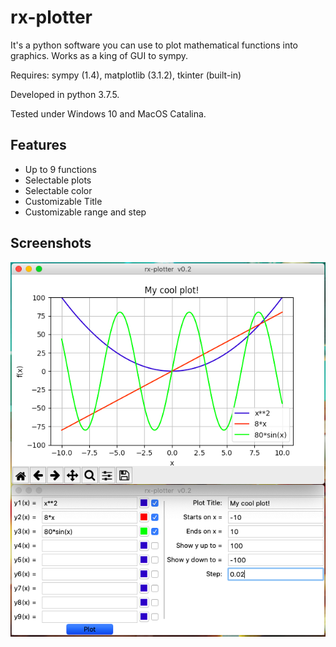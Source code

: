 # rx-plotter

It's a python software you can use to plot mathematical functions into graphics. Works as a king of GUI to sympy.

Requires: sympy (1.4), matplotlib (3.1.2), tkinter (built-in)

Developed in python 3.7.5.

Tested under Windows 10 and MacOS Catalina.

## Features
- Up to 9 functions
- Selectable plots 
- Selectable color
- Customizable Title
- Customizable range and step

## Screenshots
![Demo](img/full.png)

